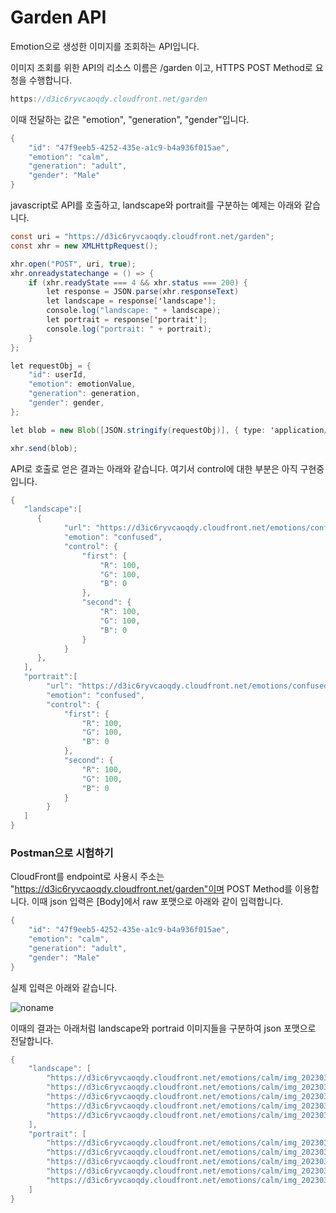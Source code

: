 # Garden API

Emotion으로 생성한 이미지를 조회하는 API입니다. 

이미지 조회를 위한 API의 리소스 이름은 /garden 이고, HTTPS POST Method로 요청을 수행합니다.

```java
https://d3ic6ryvcaoqdy.cloudfront.net/garden
```

이때 전달하는 값은 "emotion", "generation", "gender"입니다. 

```java
{
    "id": "47f9eeb5-4252-435e-a1c9-b4a936f015ae",
    "emotion": "calm",
    "generation": "adult",
    "gender": "Male"
}
```

javascript로 API를 호출하고, landscape와 portrait를 구분하는 예제는 아래와 같습니다.  

```java
const uri = "https://d3ic6ryvcaoqdy.cloudfront.net/garden";
const xhr = new XMLHttpRequest();

xhr.open("POST", uri, true);
xhr.onreadystatechange = () => {
    if (xhr.readyState === 4 && xhr.status === 200) {
        let response = JSON.parse(xhr.responseText)
        let landscape = response['landscape'];
        console.log("landscape: " + landscape);
        let portrait = response['portrait'];
        console.log("portrait: " + portrait);
    }
};

let requestObj = {
    "id": userId,
    "emotion": emotionValue,
    "generation": generation,
    "gender": gender,
};

let blob = new Blob([JSON.stringify(requestObj)], { type: 'application/json' });

xhr.send(blob);
```

API로 호출로 얻은 결과는 아래와 같습니다. 여기서 control에 대한 부분은 아직 구현중입니다.

```java
{
   "landscape":[
      {
            "url": "https://d3ic6ryvcaoqdy.cloudfront.net/emotions/confused/img_20230321-135258_3v.jpeg",
            "emotion": "confused",
            "control": {
                "first": {
                    "R": 100,
                    "G": 100,
                    "B": 0
                },
                "second": {
                    "R": 100,
                    "G": 100,
                    "B": 0
                }
            }
      },
   ],
   "portrait":[
        "url": "https://d3ic6ryvcaoqdy.cloudfront.net/emotions/confused/img_20230321-135258_3v.jpeg",
        "emotion": "confused",
        "control": {
            "first": {
                "R": 100,
                "G": 100,
                "B": 0
            },
            "second": {
                "R": 100,
                "G": 100,
                "B": 0
            }
        }   
   ]
}
```

### Postman으로 시험하기

CloudFront를 endpoint로 사용시 주소는 "https://d3ic6ryvcaoqdy.cloudfront.net/garden"이며 POST Method를 이용합니다. 이때 json 입력은 [Body]에서 raw 포맷으로 아래와 같이 입력합니다.

```java
{
    "id": "47f9eeb5-4252-435e-a1c9-b4a936f015ae",
    "emotion": "calm",
    "generation": "adult",
    "gender": "Male"
}
```

실제 입력은 아래와 같습니다. 


![noname](https://user-images.githubusercontent.com/52392004/227067966-db3d8962-7dbf-48a5-a30f-60af7cde3edd.png)



이때의 결과는 아래처럼 landscape와 portraid 이미지들을 구분하여 json 포맷으로 전달합니다.

```java
{
    "landscape": [
        "https://d3ic6ryvcaoqdy.cloudfront.net/emotions/calm/img_20230321-135241_0h.jpeg",
        "https://d3ic6ryvcaoqdy.cloudfront.net/emotions/calm/img_20230320-121242_5h.jpeg",
        "https://d3ic6ryvcaoqdy.cloudfront.net/emotions/calm/img_20230320-121242_6h.jpeg",
        "https://d3ic6ryvcaoqdy.cloudfront.net/emotions/calm/img_20230320-121242_3h.jpeg",
        "https://d3ic6ryvcaoqdy.cloudfront.net/emotions/calm/img_20230320-00504_2h.jpeg",
    ],
    "portrait": [
        "https://d3ic6ryvcaoqdy.cloudfront.net/emotions/calm/img_20230320-121242_8v.jpeg",
        "https://d3ic6ryvcaoqdy.cloudfront.net/emotions/calm/img_20230321-135241_2v.jpeg",
        "https://d3ic6ryvcaoqdy.cloudfront.net/emotions/calm/img_20230320-121242_9v.jpeg",
        "https://d3ic6ryvcaoqdy.cloudfront.net/emotions/calm/img_20230321-135241_7v.jpeg",
        "https://d3ic6ryvcaoqdy.cloudfront.net/emotions/calm/img_20230320-121242_1v.jpeg",
    ]
}
```
